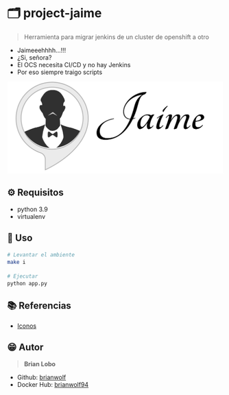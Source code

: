 # :card_index_dividers: project-jaime

> Herramienta para migrar jenkins de un cluster de openshift a otro

- Jaimeeehhhh...!!!
- ¿Si, señora?
- El OCS necesita CI/CD y no hay Jenkins
- Por eso siempre traigo scripts

![alt](img/logo-negro.png)

## :gear: Requisitos

- python 3.9
- virtualenv

## :tada: Uso

```bash
# Levantar el ambiente
make i

# Ejecutar
python app.py
```

## :books: Referencias

- [Iconos](https://github.com/ikatyang/emoji-cheat-sheet/blob/master/README.md)

## :grin: Autor

> **Brian Lobo**

- Github: [brianwolf](https://github.com/brianwolf)
- Docker Hub:  [brianwolf94](https://hub.docker.com/u/brianwolf94)
